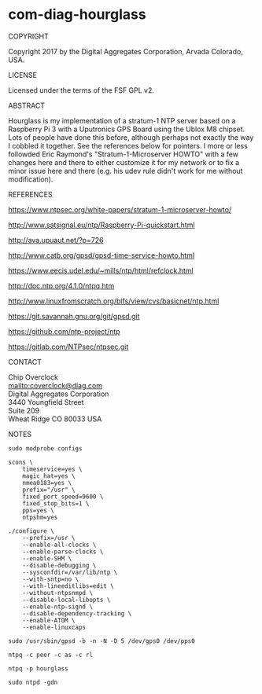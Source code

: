 # com-diag-hourglass

COPYRIGHT

Copyright 2017 by the Digital Aggregates Corporation, Arvada Colorado, USA.

LICENSE

Licensed under the terms of the FSF GPL v2.

ABSTRACT

Hourglass is my implementation of a stratum-1 NTP server based on a Raspberry
Pi 3 with a Uputronics GPS Board using the Ublox M8 chipset. Lots of people
have done this before, although perhaps not exactly the way I cobbled it
together. See the references below for pointers. I more or less followded
Eric Raymond's "Stratum-1-Microserver HOWTO" with a few changes here and
there to either customize it for my network or to fix a minor issue here
and there (e.g. his udev rule didn't work for me without modification).

REFERENCES

<https://www.ntpsec.org/white-papers/stratum-1-microserver-howto/>

<http://www.satsignal.eu/ntp/Raspberry-Pi-quickstart.html>

<http://ava.upuaut.net/?p=726>

<http://www.catb.org/gpsd/gpsd-time-service-howto.html>

<https://www.eecis.udel.edu/~mills/ntp/html/refclock.html>

<http://doc.ntp.org/4.1.0/ntpq.htm>

<http://www.linuxfromscratch.org/blfs/view/cvs/basicnet/ntp.html>

<https://git.savannah.gnu.org/git/gpsd.git>

<https://github.com/ntp-project/ntp>

<https://gitlab.com/NTPsec/ntpsec.git>

CONTACT

Chip Overclock  
<mailto:coverclock@diag.com>  
Digital Aggregates Corporation  
3440 Youngfield Street  
Suite 209  
Wheat Ridge CO 80033 USA  

NOTES

    sudo modprobe configs

    scons \
    	timeservice=yes \
        magic_hat=yes \
    	nmea0183=yes \
    	prefix="/usr" \
    	fixed_port_speed=9600 \
    	fixed_stop_bits=1 \
    	pps=yes \
    	ntpshm=yes

    ./configure \
        --prefix=/usr \
        --enable-all-clocks \
        --enable-parse-clocks \
        --enable-SHM \
        --disable-debugging \
        --sysconfdir=/var/lib/ntp \
        --with-sntp=no \
        --with-lineeditlibs=edit \
        --without-ntpsnmpd \
        --disable-local-libopts \
        --enable-ntp-signd \
        --disable-dependency-tracking \
        --enable-ATOM \
        --enable-linuxcaps

    sudo /usr/sbin/gpsd -b -n -N -D 5 /dev/gps0 /dev/pps0

    ntpq -c peer -c as -c rl

    ntpq -p hourglass

    sudo ntpd -gdn
